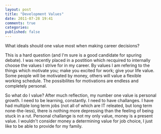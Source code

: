 ```yaml
---
layout: post
title: "Development Values"
date: 2011-07-28 19:41
comments: true
categories: 
published: false
---
```

What ideals should one value most when making career decisions?

This is a hard question (and I'm sure is a good candidate for spuring debate). I was recently placed in a postition which recquired to internally choose the values I strive for in my career. By values I am refering to the things which motivate you; make you excited for work; give your life value. Some people will be motivated by money, others will value a flexible working schedule. The possibilites for motivations are endless and completely personal.

So what do I value? After much reflection, my number one value is personal growth. I need to be learning, constantly. I need to have challanges. I have had multiple long term jobs (not all of which are IT releated, but long term none-the-less), there is nothing more depressing than the feeling of being stuck in a rut. Personal challange is not my only value, money is a present value. I wouldn't consider money a determining value for job choice, I just like to be able to provide for my family.
